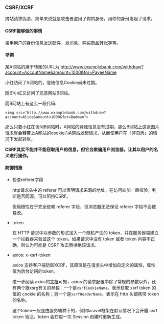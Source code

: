 ### CSRF/XCRF
跨站请求伪造，简单来说就是攻击者盗用了你的身份，用你的身份发起了请求。

#### CSRF能够做的事情
盗用用户的身份信息发送邮件、发消息、购买商品转账等等。

#### 举例
某A网站的用于转账的URL为 http://www.examplebank.com/withdraw?account=AccoutName&amount=1000&for=PayeeName

小红访问了A网站的，登陆信息Cookie尚未过期。

随即小红又访问了恶意网站B网站。

而B网站上有这么一段代码:

`<img src="http://www.examplebank.com/withdraw?account=Alice&amount=1000&for=Badman">`

那么只要小红在访问B网站时，A网站的登陆信息没有过期，那么B网站上这张图片请求就会鞋带上A网站的cookie向A网站发起请求，从而使用户在「非自愿」的情况下发起转账。

<strong>CSRF其实不能并不能窃取用户的信息，但它会欺骗用户浏览器，让其以用户的名义进行操作。</strong>

#### 防御措施
- 检查referer字段
  
  http请求头中的 referer 可以表明请求来源的地址，在访问处加一层校验，判断是否同源，可以阻挡CSRF。
  
  但局限性在于完全依赖 referer 字段，但浏览器无法保证 referer 字段不会被篡改。 
- token
  
  在 HTTP 请求中以参数的形式加入一个随机产生的 token，并在服务器端建立一个拦截器来验证这个 token。如果请求中没有 token 或者 token 内容不正确，则认为可能是 CSRF 攻击而拒绝该请求。

- axios: x-xsrf-token
  
  axios 支持客户端防御XCRF，其原理是在请求头中增加自定义的属性，属性值为后台访问的token。
  
  进一步阅读 axios的[文档](http://www.axios-js.com/zh-cn/docs/)可知，axios 的请求配置中除了常规的参数以外，还有两个跟xsrg有关的参数：一个是`xsrfCookieName`，表示获取 xsrf token 的值的 cookie 的名称；另一个是`xsrfHeaderName`，表示在 http 头部携带 token 的名称。

  这个token一般是由服务端种下的，例如laravel框架在默认情况下会开启 csrf token 验证。token 会在每一次 Session 创建时重新生成。
